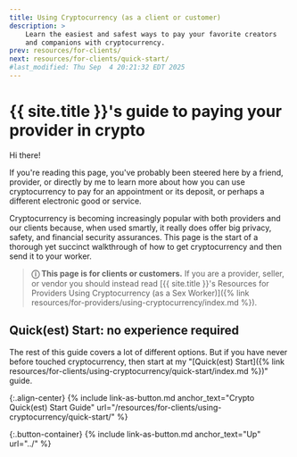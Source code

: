 ```yaml
---
title: Using Cryptocurrency (as a client or customer)
description: >
    Learn the easiest and safest ways to pay your favorite creators
    and companions with cryptocurrency.
prev: resources/for-clients/
next: resources/for-clients/quick-start/
#last_modified: Thu Sep  4 20:21:32 EDT 2025
---
```


# {{ site.title }}'s guide to paying your provider in crypto

Hi there!

If you're reading this page, you've probably been steered here by a friend, provider, or directly by me to learn more about how you can use cryptocurrency to pay for an appointment or its deposit, or perhaps a different electronic good or service.

Cryptocurrency is becoming increasingly popular with both providers and our clients because, when used smartly, it really does offer big privacy, safety, and financial security assurances. This page is the start of a thorough yet succinct walkthrough of how to get cryptocurrency and then send it to your worker.

> **&#9432; This page is for clients or customers.** If you are a provider, seller, or vendor you should instead read [{{ site.title }}'s Resources for Providers Using Cryptocurrency (as a Sex Worker)]({% link resources/for-providers/using-cryptocurrency/index.md %}).

## Quick(est) Start: no experience required

The rest of this guide covers a lot of different options. But if you have never before touched cryptocurrency, then start at my "[Quick(est) Start]({% link resources/for-clients/using-cryptocurrency/quick-start/index.md %})" guide.

{:.align-center}
{% include link-as-button.md anchor_text="Crypto Quick(est) Start Guide" url="/resources/for-clients/using-cryptocurrency/quick-start/" %}

{:.button-container}
{% include link-as-button.md anchor_text="Up" url="../" %}

